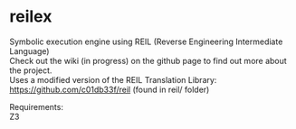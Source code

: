 # reilex
Symbolic execution engine using REIL (Reverse Engineering Intermediate Language)  
Check out the wiki (in progress) on the github page to find out more about the project.    
Uses a modified version of the REIL Translation Library:  https://github.com/c01db33f/reil (found in reil/ folder)   

Requirements:   
Z3  
